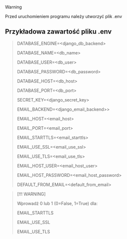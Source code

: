 > [!WARNING]
> 
> Przed uruchomieniem programu należy utworzyć plik .env
> 
## Przykładowa zawartość pliku .env


> DATABASE_ENGINE=<django_db_backend>
>
> DATABASE_NAME=<db_name>
>
> DATABASE_USER=<db_user>
>
> DATABASE_PASSWORD=<db_password>
>
> DATABASE_HOST=<db_host>
>
> DATABASE_PORT=<db_port>
>
>
> SECRET_KEY=<django_secret_key>
>
>
> EMAIL_BACKEND=<django_email_backend>>
>
> EMAIL_HOST=<email_host>
>
> EMAIL_PORT=<email_port>
>
> EMAIL_STARTTLS=<email_starttls>
>
> EMAIL_USE_SSL=<email_use_ssl>
>
> EMAIL_USE_TLS=<email_use_tls>
>
> EMAIL_HOST_USER=<email_host_user>
>
> EMAIL_HOST_PASSWORD=<email_host_password>
>
> DEFAULT_FROM_EMAIL=<default_from_email>



> [!!! WARNING]
> 
> Wprowadź 0 lub 1  (0=False, 1=True) dla:
> 
> EMAIL_STARTTLS
>
> EMAIL_USE_SSL
>
> EMAIL_USE_TLS